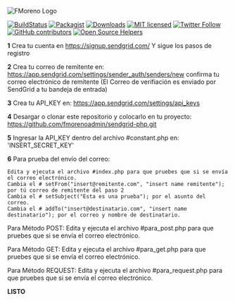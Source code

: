 ![FMoreno Logo](https://frankmorenoalburqueque.com/images/logo.png)

[![BuildStatus](https://travis-ci.org/sendgrid/sendgrid-php.svg?branch=master)](https://travis-ci.org/sendgrid/sendgrid-php)
[![Packagist](https://img.shields.io/packagist/v/sendgrid/sendgrid.svg)](https://packagist.org/packages/sendgrid/sendgrid)
[![Downloads](https://img.shields.io/packagist/dt/sendgrid/sendgrid.svg?maxAge=3600)](https://packagist.org/packages/sendgrid/sendgrid)
[![MIT licensed](https://img.shields.io/badge/license-MIT-blue.svg)](./LICENSE.md)
[![Twitter Follow](https://img.shields.io/twitter/follow/sendgrid.svg?style=social&label=Follow)](https://twitter.com/FrankMartinMor1)
[![GitHub contributors](https://img.shields.io/github/contributors/sendgrid/sendgrid-php.svg)](https://frankmorenoalburqueque.com)
[![Open Source Helpers](https://www.codetriage.com/sendgrid/sendgrid-php/badges/users.svg)](https://www.codetriage.com/sendgrid/sendgrid-php)

**1**
Crea tu cuenta en https://signup.sendgrid.com/
Y sigue los pasos de registro

**2**
Crea tu correo de remitente en: https://app.sendgrid.com/settings/sender_auth/senders/new
confirma tu correo electrónico de remitente (El Correo de verifiación es enviado por SendGrid a tu bandeja de entrada)

**3**
Crea tu API_KEY en: https://app.sendgrid.com/settings/api_keys

**4**
Desargar o clonar este repositorio y colocarlo en tu proyecto: https://github.com/fmorenoadmin/sendgrid-php.git

**5**
Ingresar la API_KEY dentro del archivo #constant.php en: 'INSERT_SECRET_KEY'

**6**
Para prueba del envío del correo:

	Edita y ejecuta el archivo #index.php para que pruebes que si se envía el correo electrónico.
	Cambia el # setFrom("insert@remitente.com", "insert name remitente"); por tú correo de remitente del paso 2
	Cambia el # setSubject("Esta es una prueba"); por el asunto del correo.
	Cambia el # addTo("insert@destinatario.com", "insert name destinatario"); por el correo y nombre de destinatario.

Para Método POST:
	Edita y ejecuta el archivo #para_post.php para que pruebes que si se envía el correo electrónico.

Para Método GET:
	Edita y ejecuta el archivo #para_get.php para que pruebes que si se envía el correo electrónico.

Para Método REQUEST:
	Edita y ejecuta el archivo #para_request.php para que pruebes que si se envía el correo electrónico.

**LISTO**
